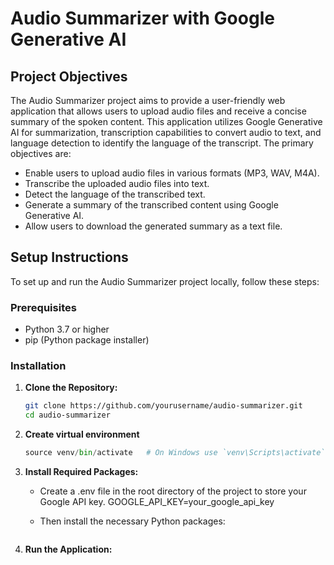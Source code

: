 # Audio Summarizer with Google Generative AI

## Project Objectives

The Audio Summarizer project aims to provide a user-friendly web application that allows users to upload audio files and receive a concise summary of the spoken content. This application utilizes Google Generative AI for summarization, transcription capabilities to convert audio to text, and language detection to identify the language of the transcript. The primary objectives are:

- Enable users to upload audio files in various formats (MP3, WAV, M4A).
- Transcribe the uploaded audio files into text.
- Detect the language of the transcribed text.
- Generate a summary of the transcribed content using Google Generative AI.
- Allow users to download the generated summary as a text file.

## Setup Instructions

To set up and run the Audio Summarizer project locally, follow these steps:

### Prerequisites

- Python 3.7 or higher
- pip (Python package installer)

### Installation

1. **Clone the Repository:**

   ```bash
   git clone https://github.com/yourusername/audio-summarizer.git
   cd audio-summarizer

2. **Create virtual environment**
   ``` python -m venv venv
   source venv/bin/activate   # On Windows use `venv\Scripts\activate`
   ```

3. **Install Required Packages:**
   - Create a .env file in the root directory of the project to store your Google API key.
     GOOGLE_API_KEY=your_google_api_key

   - Then install the necessary Python packages:
     ```pip install -r requirements.txt
     ```
4. **Run the Application:**
   ```streamlit run app.py
```


